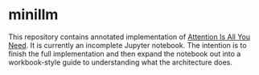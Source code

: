 # minillm

This repository contains annotated implementation of [Attention Is All You Need](https://arxiv.org/abs/1706.03762). It is currently an incomplete Jupyter notebook. The intention is to finish the full implementation and then expand the notebook out into a workbook-style guide to understanding what the architecture does. 

